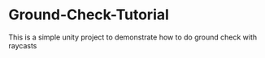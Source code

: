 # Ground-Check-Tutorial
This is a simple unity project to demonstrate how to do ground check with raycasts
